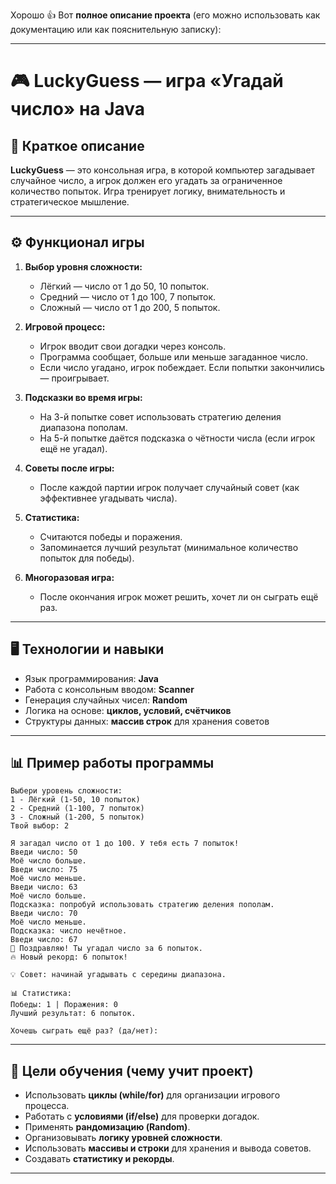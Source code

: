 Хорошо 👍 Вот **полное описание проекта** (его можно использовать как документацию или как пояснительную записку):

---

# 🎮 LuckyGuess — игра «Угадай число» на Java

## 📌 Краткое описание

**LuckyGuess** — это консольная игра, в которой компьютер загадывает случайное число, а игрок должен его угадать за ограниченное количество попыток.
Игра тренирует логику, внимательность и стратегическое мышление.

---

## ⚙️ Функционал игры

1. **Выбор уровня сложности:**

   * Лёгкий — число от 1 до 50, 10 попыток.
   * Средний — число от 1 до 100, 7 попыток.
   * Сложный — число от 1 до 200, 5 попыток.

2. **Игровой процесс:**

   * Игрок вводит свои догадки через консоль.
   * Программа сообщает, больше или меньше загаданное число.
   * Если число угадано, игрок побеждает. Если попытки закончились — проигрывает.

3. **Подсказки во время игры:**

   * На 3-й попытке совет использовать стратегию деления диапазона пополам.
   * На 5-й попытке даётся подсказка о чётности числа (если игрок ещё не угадал).

4. **Советы после игры:**

   * После каждой партии игрок получает случайный совет (как эффективнее угадывать числа).

5. **Статистика:**

   * Считаются победы и поражения.
   * Запоминается лучший результат (минимальное количество попыток для победы).

6. **Многоразовая игра:**

   * После окончания игрок может решить, хочет ли он сыграть ещё раз.

---

## 🖥️ Технологии и навыки

* Язык программирования: **Java**
* Работа с консольным вводом: **Scanner**
* Генерация случайных чисел: **Random**
* Логика на основе: **циклов, условий, счётчиков**
* Структуры данных: **массив строк** для хранения советов

---

## 📊 Пример работы программы

```
Выбери уровень сложности:
1 - Лёгкий (1-50, 10 попыток)
2 - Средний (1-100, 7 попыток)
3 - Сложный (1-200, 5 попыток)
Твой выбор: 2

Я загадал число от 1 до 100. У тебя есть 7 попыток!
Введи число: 50
Моё число больше.
Введи число: 75
Моё число меньше.
Введи число: 63
Моё число больше.
Подсказка: попробуй использовать стратегию деления пополам.
Введи число: 70
Моё число меньше.
Подсказка: число нечётное.
Введи число: 67
🎉 Поздравляю! Ты угадал число за 6 попыток.
🔥 Новый рекорд: 6 попыток!

💡 Совет: начинай угадывать с середины диапазона.

📊 Статистика:
Победы: 1 | Поражения: 0
Лучший результат: 6 попыток.

Хочешь сыграть ещё раз? (да/нет): 
```

---

## 🎯 Цели обучения (чему учит проект)

* Использовать **циклы (while/for)** для организации игрового процесса.
* Работать с **условиями (if/else)** для проверки догадок.
* Применять **рандомизацию (Random)**.
* Организовывать **логику уровней сложности**.
* Использовать **массивы и строки** для хранения и вывода советов.
* Создавать **статистику и рекорды**.

---
